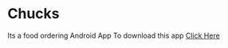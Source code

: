 # Chucks
Its a food ordering Android App
To download this app [Click Here](https://drive.google.com/file/d/1fm9KLCRiVN5qu4ThX5ZvTqh9L_XqJ8Jn/view?usp=sharing)
